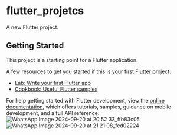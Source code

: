 # flutter_projetcs

A new Flutter project.

## Getting Started

This project is a starting point for a Flutter application.

A few resources to get you started if this is your first Flutter project:

- [Lab: Write your first Flutter app](https://docs.flutter.dev/get-started/codelab)
- [Cookbook: Useful Flutter samples](https://docs.flutter.dev/cookbook)

For help getting started with Flutter development, view the
[online documentation](https://docs.flutter.dev/), which offers tutorials,
samples, guidance on mobile development, and a full API reference.
![WhatsApp Image 2024-09-20 at 20 52 33_ffb83c05](https://github.com/user-attachments/assets/163c7c3a-9e25-4e4f-8cd6-8b8a135f6546)
![WhatsApp Image 2024-09-20 at 21 21 08_fed02224](https://github.com/user-attachments/assets/93cc3df6-f9d6-406c-9a76-f5ad1e6c7fcd)
